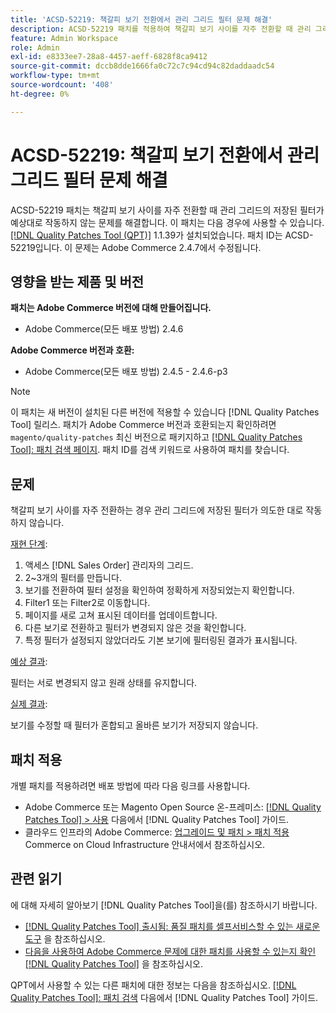 ```yaml
---
title: 'ACSD-52219: 책갈피 보기 전환에서 관리 그리드 필터 문제 해결'
description: ACSD-52219 패치를 적용하여 책갈피 보기 사이를 자주 전환할 때 관리 그리드의 저장된 필터가 예상대로 작동하지 않는 Adobe Commerce 문제를 수정합니다.
feature: Admin Workspace
role: Admin
exl-id: e8333ee7-28a8-4457-aeff-6828f8ca9412
source-git-commit: dccb8dde1666fa0c72c7c94cd94c82daddaadc54
workflow-type: tm+mt
source-wordcount: '408'
ht-degree: 0%

---
```


# ACSD-52219: 책갈피 보기 전환에서 관리 그리드 필터 문제 해결

ACSD-52219 패치는 책갈피 보기 사이를 자주 전환할 때 관리 그리드의 저장된 필터가 예상대로 작동하지 않는 문제를 해결합니다. 이 패치는 다음 경우에 사용할 수 있습니다. [[!DNL Quality Patches Tool (QPT)]](/help/announcements/adobe-commerce-announcements/magento-quality-patches-released-new-tool-to-self-serve-quality-patches.md) 1.1.39가 설치되었습니다. 패치 ID는 ACSD-52219입니다. 이 문제는 Adobe Commerce 2.4.7에서 수정됩니다.

## 영향을 받는 제품 및 버전

**패치는 Adobe Commerce 버전에 대해 만들어집니다.**

* Adobe Commerce(모든 배포 방법) 2.4.6

**Adobe Commerce 버전과 호환:**

* Adobe Commerce(모든 배포 방법) 2.4.5 - 2.4.6-p3

>[!NOTE]
>
>이 패치는 새 버전이 설치된 다른 버전에 적용할 수 있습니다 [!DNL Quality Patches Tool] 릴리스. 패치가 Adobe Commerce 버전과 호환되는지 확인하려면 `magento/quality-patches` 최신 버전으로 패키지하고 [[!DNL Quality Patches Tool]: 패치 검색 페이지](https://experienceleague.adobe.com/tools/commerce-quality-patches/index.html). 패치 ID를 검색 키워드로 사용하여 패치를 찾습니다.

## 문제

책갈피 보기 사이를 자주 전환하는 경우 관리 그리드에 저장된 필터가 의도한 대로 작동하지 않습니다.

<u>재현 단계</u>:

1. 액세스 [!DNL Sales Order] 관리자의 그리드.
1. 2~3개의 필터를 만듭니다.
1. 보기를 전환하여 필터 설정을 확인하여 정확하게 저장되었는지 확인합니다.
1. Filter1 또는 Filter2로 이동합니다.
1. 페이지를 새로 고쳐 표시된 데이터를 업데이트합니다.
1. 다른 보기로 전환하고 필터가 변경되지 않은 것을 확인합니다.
1. 특정 필터가 설정되지 않았더라도 기본 보기에 필터링된 결과가 표시됩니다.

<u>예상 결과</u>:

필터는 서로 변경되지 않고 원래 상태를 유지합니다.

<u>실제 결과</u>:

보기를 수정할 때 필터가 혼합되고 올바른 보기가 저장되지 않습니다.

## 패치 적용

개별 패치를 적용하려면 배포 방법에 따라 다음 링크를 사용합니다.

* Adobe Commerce 또는 Magento Open Source 온-프레미스: [[!DNL Quality Patches Tool] > 사용](https://experienceleague.adobe.com/docs/commerce-operations/tools/quality-patches-tool/usage.html) 다음에서 [!DNL Quality Patches Tool] 가이드.
* 클라우드 인프라의 Adobe Commerce: [업그레이드 및 패치 > 패치 적용](https://experienceleague.adobe.com/docs/commerce-cloud-service/user-guide/develop/upgrade/apply-patches.html) Commerce on Cloud Infrastructure 안내서에서 참조하십시오.

## 관련 읽기

에 대해 자세히 알아보기 [!DNL Quality Patches Tool]을(를) 참조하시기 바랍니다.

* [[!DNL Quality Patches Tool] 출시됨: 품질 패치를 셀프서비스할 수 있는 새로운 도구](/help/announcements/adobe-commerce-announcements/magento-quality-patches-released-new-tool-to-self-serve-quality-patches.md) 을 참조하십시오.
* [다음을 사용하여 Adobe Commerce 문제에 대한 패치를 사용할 수 있는지 확인 [!DNL Quality Patches Tool]](/help/support-tools/patches-available-in-qpt-tool/check-patch-for-magento-issue-with-magento-quality-patches.md) 을 참조하십시오.

QPT에서 사용할 수 있는 다른 패치에 대한 정보는 다음을 참조하십시오. [[!DNL Quality Patches Tool]: 패치 검색](https://experienceleague.adobe.com/tools/commerce-quality-patches/index.html) 다음에서 [!DNL Quality Patches Tool] 가이드.
